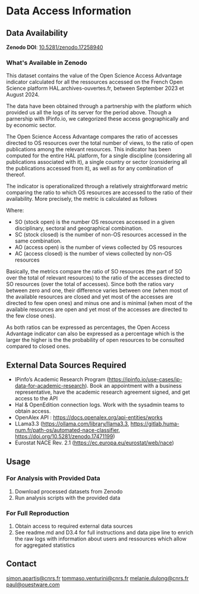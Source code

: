 # Data Access Information

## Data Availability

**Zenodo DOI**: [10.5281/zenodo.17258940](https://doi.org/10.5281/zenodo.17258940)

### What's Available in Zenodo
This dataset contains the value of the Open Science Access Advantage indicator calculated for all the ressources accessed on the French Open Science platform HAL.archives-ouvertes.fr, between September 2023 et August 2024.

The data have been obtained through a partnership with the platform which provided us all the logs of its server for the period above. Though a parnership with IPinfo.io, we categorized these access geographically and by economic sector.

The Open Science Access Advantage compares the ratio of accesses directed to OS resources over the total number of views, to the ratio of open publications among the relevant resources. This indicator has been computed for the entire HAL platform, for a single discipline (considering all publications associated with it), a single country or sector (considering all the publications accessed from it), as well as for any combination of thereof.

The indicator is operationalized through a relatively straightforward metric comparing the ratio to which OS resources are accessed to the ratio of their availability. More precisely, the metric is calculated as follows

Where:

* SO (stock open) is the number OS resources accessed in a given disciplinary, sectoral and geographical combination.
* SC (stock closed) is the number of non-OS resources accessed in the same combination.
* AO (access open) is the number of views collected by OS resources
* AC (access closed) is the number of views collected by non-OS resources

Basically, the metrics compare the ratio of SO resources (the part of SO over the total of relevant resources) to the ratio of the accesses directed to SO resources (over the total of accesses). Since both the ratios vary between zero and one, their difference varies between one (when most of the available resources are closed and yet most of the accesses are directed to few open ones) and minus one and is minimal (when most of the available resources are open and yet most of the accesses are directed to the few close ones).

As both ratios can be expressed as percentages, the Open Access Advantage indicator can also be expressed as a percentage which is the larger the higher is the the probability of open resources to be consulted compared to closed ones.

## External Data Sources Required

- IPinfo’s Academic Research Program (https://ipinfo.io/use-cases/ip-data-for-academic-research). Book an appointment with a business representative, have the academic research agreement signed, and get access to the API 
- Hal & OpenEdition connection logs. Work with the sysadmin teams to obtain access. 
- OpenAlex API : https://docs.openalex.org/api-entities/works
- LLama3.3  (https://ollama.com/library/llama3.3, https://gitlab.huma-num.fr/path-os/automated-nace-classifier, https://doi.org/10.5281/zenodo.17471199)
- Eurostat NACE Rev. 2.1 (https://ec.europa.eu/eurostat/web/nace)

## Usage

### For Analysis with Provided Data
1. Download processed datasets from Zenodo
2. Run analysis scripts with the provided data

### For Full Reproduction
1. Obtain access to required external data sources
2. See readme.md and D3.4 for full instructions and data pipe line to enrich the raw logs with information about users and ressources which allow for aggregated statistics

## Contact

simon.apartis@cnrs.fr
tommaso.venturini@cnrs.fr
melanie.dulong@cnrs.fr
paul@ouestware.com